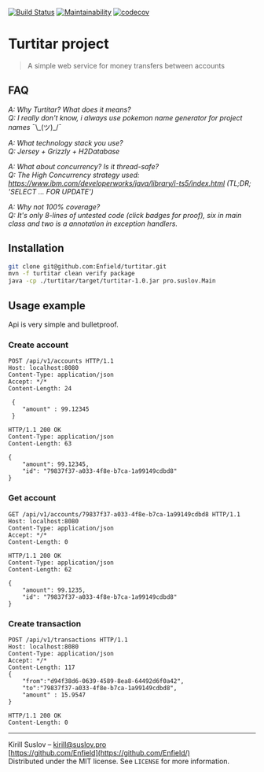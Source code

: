 [![Build Status](https://travis-ci.com/Enfield/turtitar-project.svg?branch=master)](https://travis-ci.com/Enfield/turtitar-project)
[![Maintainability](https://api.codeclimate.com/v1/badges/1748eabe39c0591067fa/maintainability)](https://codeclimate.com/github/Enfield/turtitar-project/maintainability)
[![codecov](https://codecov.io/gh/Enfield/turtitar-project/branch/master/graph/badge.svg)](https://codecov.io/gh/Enfield/turtitar-project)

# Turtitar project
> A simple web service for money transfers between accounts 

## FAQ

*A: Why Turtitar? What does it means?*  
*Q: I really don't know, i always use pokemon name generator for project names* ¯\\_(ツ)\_/¯  

*A: What technology stack you use?*  
*Q: Jersey + Grizzly + H2Database*

*A: What about concurrency? Is it thread-safe?*  
*Q: The High Concurrency strategy used: https://www.ibm.com/developerworks/java/library/j-ts5/index.html (TL;DR; 'SELECT ... FOR UPDATE')*

*A: Why not 100% coverage?*  
*Q: It's only 8-lines of untested code (click badges for proof), six in main class and two is a annotation in exception handlers.* 

## Installation

```sh
git clone git@github.com:Enfield/turtitar.git
mvn -f turtitar clean verify package
java -cp ./turtitar/target/turtitar-1.0.jar pro.suslov.Main
```
## Usage example
Api is very simple and bulletproof.
### Create account
```http
POST /api/v1/accounts HTTP/1.1
Host: localhost:8080
Content-Type: application/json
Accept: */*
Content-Length: 24

 {
    "amount" : 99.12345
 }

HTTP/1.1 200 OK
Content-Type: application/json
Content-Length: 63

{
    "amount": 99.12345,
    "id": "79837f37-a033-4f8e-b7ca-1a99149cdbd8"
}
```
### Get account
```http
GET /api/v1/accounts/79837f37-a033-4f8e-b7ca-1a99149cdbd8 HTTP/1.1
Host: localhost:8080
Content-Type: application/json
Accept: */*
Content-Length: 0  

HTTP/1.1 200 OK
Content-Type: application/json
Content-Length: 62

{
    "amount": 99.1235,
    "id": "79837f37-a033-4f8e-b7ca-1a99149cdbd8"
}

```
### Create transaction
```http
POST /api/v1/transactions HTTP/1.1
Host: localhost:8080
Content-Type: application/json
Accept: */*
Content-Length: 117
{
    "from":"d94f38d6-0639-4589-8ea8-64492d6f0a42",
    "to":"79837f37-a033-4f8e-b7ca-1a99149cdbd8",
    "amount" : 15.9547
}

HTTP/1.1 200 OK
Content-Length: 0
```
---
Kirill Suslov – kirill@suslov.pro  
[https://github.com/Enfield](https://github.com/Enfield/)  
Distributed under the MIT license. See ``LICENSE`` for more information.
